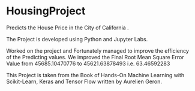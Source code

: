 # HousingProject
Predicts the House Price in the City of California .

The Project is developed using Python and Jupyter Labs. 

Worked on the project and Fortunately managed to improve the efficiency of the Predicting values.
We improved the Final Root Mean Square Error Value from 45685.10470776 to 45621.63878493 i.e. 63.46592283

This Project is taken from the Book of Hands-On Machine Learning with Scikit-Learn, Keras and Tensor Flow written by Aurelien Geron.
